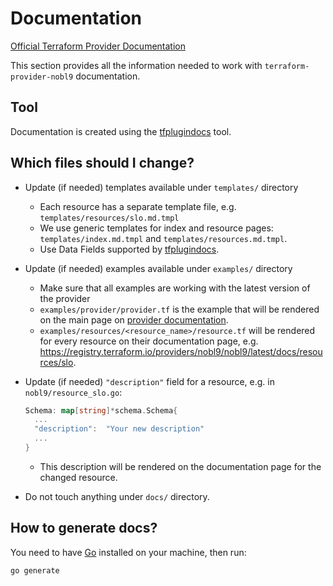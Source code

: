 # Documentation

[Official Terraform Provider Documentation](https://www.terraform.io/registry/providers/docs)

This section provides all the information needed to work with
`terraform-provider-nobl9` documentation.

## Tool

Documentation is created using the
[tfplugindocs](https://github.com/hashicorp/terraform-plugin-docs) tool.

## Which files should I change?

- Update (if needed) templates available under `templates/` directory
  - Each resource has a separate template file, e.g. `templates/resources/slo.md.tmpl`
  - We use generic templates for index and resource pages:
    `templates/index.md.tmpl` and `templates/resources.md.tmpl`.
  - Use Data Fields supported by [tfplugindocs](https://github.com/hashicorp/terraform-plugin-docs).
- Update (if needed) examples available under `examples/` directory
  - Make sure that all examples are working with the latest version of the provider
  - `examples/provider/provider.tf` is the example that will be rendered
    on the main page on
    [provider documentation](https://registry.terraform.io/providers/nobl9/nobl9/latest/docs#schema).
  - `examples/resources/<resource_name>/resource.tf` will be rendered for every
    resource on their documentation page, e.g.
    <!-- markdownlint-disable MD034 -->
    https://registry.terraform.io/providers/nobl9/nobl9/latest/docs/resources/slo.
    <!-- markdownlint-enable MD034 -->
- Update (if needed) `"description"` field for a resource,
  e.g. in `nobl9/resource_slo.go`:

  ```go
  Schema: map[string]*schema.Schema{
    ...
    "description":  "Your new description"
    ...
  }
  ```

  - This description will be rendered on the documentation page
    for the changed resource.
- Do not touch anything under `docs/` directory.

## How to generate docs?

You need to have [Go](https://go.dev/) installed on your machine, then run:

```sh
go generate
```
